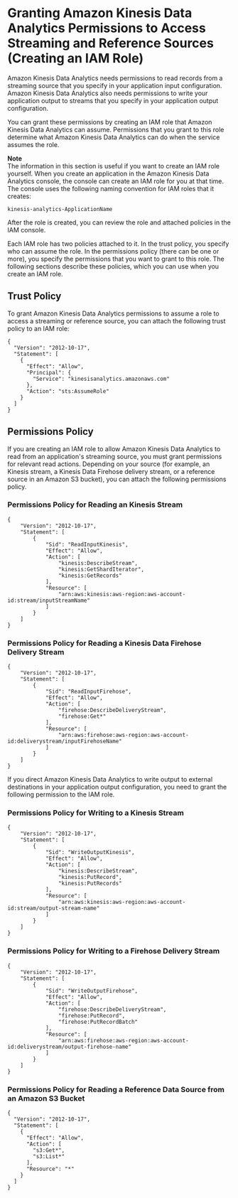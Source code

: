 # Granting Amazon Kinesis Data Analytics Permissions to Access Streaming and Reference Sources \(Creating an IAM Role\)<a name="iam-role"></a>

Amazon Kinesis Data Analytics needs permissions to read records from a streaming source that you specify in your application input configuration\. Amazon Kinesis Data Analytics also needs permissions to write your application output to streams that you specify in your application output configuration\. 

You can grant these permissions by creating an IAM role that Amazon Kinesis Data Analytics can assume\. Permissions that you grant to this role determine what Amazon Kinesis Data Analytics can do when the service assumes the role\. 

**Note**  
The information in this section is useful if you want to create an IAM role yourself\. When you create an application in the Amazon Kinesis Data Analytics console, the console can create an IAM role for you at that time\. The console uses the following naming convention for IAM roles that it creates:  

```
kinesis-analytics-ApplicationName
```
After the role is created, you can review the role and attached policies in the IAM console\. 

Each IAM role has two policies attached to it\. In the trust policy, you specify who can assume the role\. In the permissions policy \(there can be one or more\), you specify the permissions that you want to grant to this role\. The following sections describe these policies, which you can use when you create an IAM role\. 

## Trust Policy<a name="iam-role-trust-policy"></a>

To grant Amazon Kinesis Data Analytics permissions to assume a role to access a streaming or reference source, you can attach the following trust policy to an IAM role:

```
{
  "Version": "2012-10-17",
  "Statement": [
    {
      "Effect": "Allow",
      "Principal": {
        "Service": "kinesisanalytics.amazonaws.com"
      },
      "Action": "sts:AssumeRole"
    }
  ]
}
```

## Permissions Policy<a name="iam-role-permissions-policy"></a>

If you are creating an IAM role to allow Amazon Kinesis Data Analytics to read from an application's streaming source, you must grant permissions for relevant read actions\. Depending on your source \(for example, an Kinesis stream, a Kinesis Data Firehose delivery stream, or a reference source in an Amazon S3 bucket\), you can attach the following permissions policy\.

### Permissions Policy for Reading an Kinesis Stream<a name="iam-role-permissions-policy-stream"></a>

```
{
    "Version": "2012-10-17",
    "Statement": [
        {
            "Sid": "ReadInputKinesis",
            "Effect": "Allow",
            "Action": [
                "kinesis:DescribeStream",
                "kinesis:GetShardIterator",
                "kinesis:GetRecords"
            ],
            "Resource": [
                "arn:aws:kinesis:aws-region:aws-account-id:stream/inputStreamName"
            ]
        }
    ]
}
```

### Permissions Policy for Reading a Kinesis Data Firehose Delivery Stream<a name="iam-role-permissions-policy-delivery-stream"></a>

```
{
    "Version": "2012-10-17",
    "Statement": [
        {
            "Sid": "ReadInputFirehose",
            "Effect": "Allow",
            "Action": [
                "firehose:DescribeDeliveryStream",
                "firehose:Get*"
            ],
            "Resource": [
                "arn:aws:firehose:aws-region:aws-account-id:deliverystream/inputFirehoseName"
            ]
        }
    ]
}
```

If you direct Amazon Kinesis Data Analytics to write output to external destinations in your application output configuration, you need to grant the following permission to the IAM role\. 

### Permissions Policy for Writing to a Kinesis Stream<a name="iam-role-permissions-policy-ak-stream"></a>

```
{
    "Version": "2012-10-17",
    "Statement": [
        {
            "Sid": "WriteOutputKinesis",
            "Effect": "Allow",
            "Action": [
                "kinesis:DescribeStream",
                "kinesis:PutRecord",
                "kinesis:PutRecords"
            ],
            "Resource": [
                "arn:aws:kinesis:aws-region:aws-account-id:stream/output-stream-name"
            ]
        }
    ]
}
```

### Permissions Policy for Writing to a Firehose Delivery Stream<a name="iam-role-permissions-policy-af-delivery-stream"></a>

```
{
    "Version": "2012-10-17",
    "Statement": [
        {
            "Sid": "WriteOutputFirehose",
            "Effect": "Allow",
            "Action": [
                "firehose:DescribeDeliveryStream",
                "firehose:PutRecord",
                "firehose:PutRecordBatch"
            ],
            "Resource": [
                "arn:aws:firehose:aws-region:aws-account-id:deliverystream/output-firehose-name"
            ]
        }
    ]
}
```

### Permissions Policy for Reading a Reference Data Source from an Amazon S3 Bucket<a name="iam-role-permissions-policy-reference"></a>

```
{
  "Version": "2012-10-17",
  "Statement": [
    {
      "Effect": "Allow",
      "Action": [
        "s3:Get*",
        "s3:List*"
      ],
      "Resource": "*"
    }
  ]
}
```
